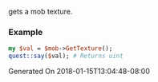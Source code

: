 gets a mob texture.
### Example

```perl
my $val = $mob->GetTexture();
quest::say($val); # Returns uint
```


Generated On 2018-01-15T13:04:48-08:00